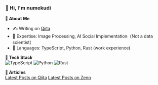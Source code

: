 ### 👋 Hi, I'm numekudi

**🚀 About Me**  
- ✍️ Writing on [Qiita](https://qiita.com/numekudi)
- 🔭 Expertise: Image Processing, AI Social Implementation（Not a data scientist）
- 💬 Languages: TypeScript, Python, Rust (work experience)

**🔧 Tech Stack**  
![TypeScript](https://img.shields.io/badge/TypeScript-3178C6?style=for-the-badge&logo=typescript&logoColor=white)
![Python](https://img.shields.io/badge/Python-3776AB?style=for-the-badge&logo=python&logoColor=white)
![Rust](https://img.shields.io/badge/Rust-000000?style=for-the-badge&logo=rust&logoColor=white)

**📘 Articles**  
[Latest Posts on Qiita](https://qiita.com/numekudi)
[Latest Posts on Zenn](https://zenn.dev/numekudi)
